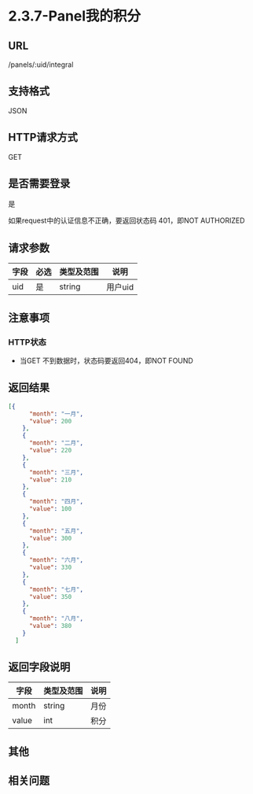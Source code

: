 # 2.3.7-Panel我的积分

## URL

/panels/:uid/integral

## 支持格式

JSON

## HTTP请求方式

GET

## 是否需要登录

是

如果request中的认证信息不正确，要返回状态码 401，即NOT AUTHORIZED

## 请求参数

字段 | 必选 | 类型及范围 | 说明
----|------|----------|-------------
uid | 是   | string  | 用户uid

## 注意事项

### HTTP状态

- 当GET 不到数据时，状态码要返回404，即NOT FOUND

## 返回结果

```json
[{
      "month": "一月",
      "value": 200
    },
    {
      "month": "二月",
      "value": 220
    },
    {
      "month": "三月",
      "value": 210
    },
    {
      "month": "四月",
      "value": 100
    },
    {
      "month": "五月",
      "value": 300
    },
    {
      "month": "六月",
      "value": 330
    },
    {
      "month": "七月",
      "value": 350
    },
    {
      "month": "八月",
      "value": 380
    }
  ]
```

## 返回字段说明

字段 | 类型及范围 | 说明
----|----------|-------------
month               | string  | 月份
value               | int     | 积分

## 其他

## 相关问题
